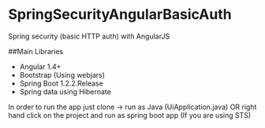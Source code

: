# SpringSecurityAngularBasicAuth
Spring security (basic HTTP auth) with AngularJS

##Main Libraries
- Angular 1.4+
- Bootstrap (Using webjars)
- Spring Boot 1.2.2.Release
- Spring data using Hibernate

In order to run the app just clone -> run as Java (UiApplication.java) OR right hand click on the project and run as spring boot app (If you are using STS)
